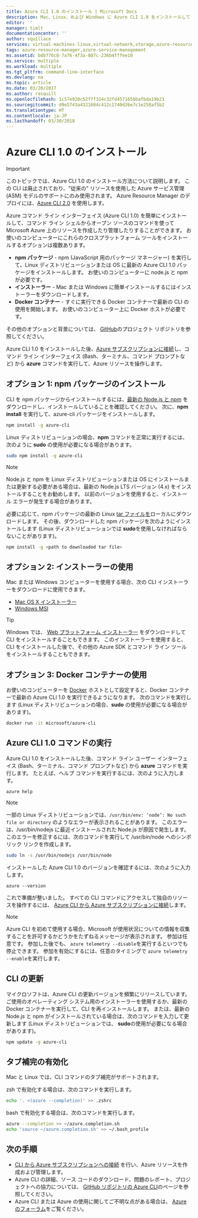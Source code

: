 ```yaml
---
title: Azure CLI 1.0 のインストール | Microsoft Docs
description: Mac、Linux、および Windows に Azure CLI 1.0 をインストールして Azure サービスの利用を開始する
editor: ''
manager: timlt
documentationcenter: ''
author: squillace
services: virtual-machines-linux,virtual-network,storage,azure-resource-manager
tags: azure-resource-manager,azure-service-management
ms.assetid: bdb776c8-7a76-4f3a-887c-236b4fffee10
ms.service: multiple
ms.workload: multiple
ms.tgt_pltfrm: command-line-interface
ms.devlang: na
ms.topic: article
ms.date: 03/20/2017
ms.author: rasquill
ms.openlocfilehash: 1c57e920c52f7f324c32fd457165bbafbda19b21
ms.sourcegitcommit: d9e5743a4321684c412c1740d26e7c1e258af5b2
ms.translationtype: HT
ms.contentlocale: ja-JP
ms.lasthandoff: 03/30/2018
---
```

# <a name="install-the-azure-cli-10"></a>Azure CLI 1.0 のインストール

> [!IMPORTANT]
> このトピックでは、Azure CLI 1.0 のインストール方法について説明します。 この CLI は廃止されており、"従来の" リソースを使用した Azure サービス管理 (ASM) モデルのサポートにのみ使用されます。
> Azure Resource Manager のデプロイには、[Azure CLI 2.0](/cli/azure) を使用します。

Azure コマンド ライン インターフェイス (Azure CLI 1.0) を簡単にインストールして、コマンド ライン シェルからオープン ソースのコマンドを使って Microsoft Azure 上のリソースを作成したり管理したりすることができます。 お使いのコンピューターにこれらのクロスプラットフォーム ツールをインストールするオプションは複数あります。

* **npm パッケージ** - npm (JavaScript 用のパッケージ マネージャー) を実行して、Linux ディストリビューションまたは OS に最新の Azure CLI 1.0 パッケージをインストールします。 お使いのコンピューターに node.js と npm が必要です。
* **インストーラー** - Mac または Windows に簡単インストールするにはインストーラーをダウンロードします。
* **Docker コンテナー** - すぐに実行できる Docker コンテナーで最新の CLI の使用を開始します。 お使いのコンピューター上に Docker ホストが必要です。

その他のオプションと背景については、 [GitHub](https://github.com/azure/azure-xplat-cli)のプロジェクト リポジトリを参照してください。

Azure CLI 1.0 をインストールした後、[Azure サブスクリプションに接続](/cli/azure/authenticate-azure-cli)し、コマンド ライン インターフェイス (Bash、ターミナル、コマンド プロンプトなど) から **azure** コマンドを実行して、Azure リソースを操作します。

## <a name="option-1-install-an-npm-package"></a>オプション 1: npm パッケージのインストール
CLI を npm パッケージからインストールするには、[最新の Node.js と npm](https://nodejs.org/en/download/package-manager/) をダウンロードし、インストールしていることを確認してください。 次に、**npm install** を実行して、azure-cli パッケージをインストールします。

```bash
npm install -g azure-cli
```

Linux ディストリビューションの場合、**npm** コマンドを正常に実行するには、次のように **sudo** の使用が必要になる場合があります。

```bash
sudo npm install -g azure-cli
```

> [!NOTE]
> Node.js と npm を Linux ディストリビューションまたは OS にインストールまたは更新する必要がある場合は、最新の Node.js LTS バージョン (4.x) をインストールすることをお勧めします。 以前のバージョンを使用すると、インストール エラーが発生する場合があります。

必要に応じて、npm パッケージの最新の Linux [tar ファイルを][linux-installer]ローカルにダウンロードします。 その後、ダウンロードした npm パッケージを次のようにインストールします (Linux ディストリビューションでは **sudo**を使用しなければならないことがあります)。

```bash
npm install -g <path to downloaded tar file>
```

## <a name="option-2-use-an-installer"></a>オプション 2: インストーラーの使用
Mac または Windows コンピューターを使用する場合、次の CLI インストーラーをダウンロードに使用できます。

* [Mac OS X インストーラー][mac-installer]
* [Windows MSI][windows-installer]

> [!TIP]
> Windows では、 [Web プラットフォーム インストーラー](https://go.microsoft.com/?linkid=9828653) をダウンロードして CLI をインストールすることもできます。 このインストーラーを使用すると、CLI をインストールした後で、その他の Azure SDK とコマンド ライン ツールをインストールすることもできます。

## <a name="option-3-use-a-docker-container"></a>オプション 3: Docker コンテナーの使用
お使いのコンピューターを [Docker](https://docs.docker.com/engine/understanding-docker/) ホストとして設定すると、Docker コンテナーで最新の Azure CLI 1.0 を実行できるようになります。 次のコマンドを実行します (Linux ディストリビューションの場合、**sudo** の使用が必要になる場合があります)。

```bash
docker run -it microsoft/azure-cli
```

## <a name="run-azure-cli-10-commands"></a>Azure CLI 1.0 コマンドの実行
Azure CLI 1.0 をインストールした後、コマンド ライン ユーザー インターフェイス (Bash、ターミナル、コマンド プロンプトなど) から **azure** コマンドを実行します。 たとえば、ヘルプ コマンドを実行するには、次のように入力します。

```azurecli
azure help
```

> [!NOTE]
> 一部の Linux ディストリビューションでは、`/usr/bin/env: ‘node’: No such file or directory` のようなエラーが表示されることがあります。 このエラーは、/usr/bin/nodejs に最近インストールされた Node.js が原因で発生します。 このエラーを修正するには、次のコマンドを実行して /usr/bin/node へのシンボリック リンクを作成します。

```bash
sudo ln -s /usr/bin/nodejs /usr/bin/node
```

インストールした Azure CLI 1.0 のバージョンを確認するには、次のように入力します。

```azurecli
azure --version
```

これで準備が整いました。 すべての CLI コマンドにアクセスして独自のリソースを操作するには、 [Azure CLI から Azure サブスクリプションに接続](/cli/azure/authenticate-azure-cli)します。

> [!NOTE]
> Azure CLI を初めて使用する場合、Microsoft が使用状況についての情報を収集することを許可するかどうかをたずねるメッセージが表示されます。 参加は任意です。 参加した後でも、 `azure telemetry --disable`を実行するといつでも停止できます。 参加を有効にするには、任意のタイミングで `azure telemetry --enable`を実行します。

## <a name="update-the-cli"></a>CLI の更新
マイクロソフトは、Azure CLI の更新バージョンを頻繁にリリースしています。 ご使用のオペレーティング システム用のインストーラーを使用するか、最新の Docker コンテナーを実行して、CLI を再インストールします。 または、最新の Node.js と npm がインストールされている場合は、次のコマンドを入力して更新します (Linux ディストリビューションでは、 **sudo**の使用が必要になる場合があります)。

```bash
npm update -g azure-cli
```

## <a name="enable-tab-completion"></a>タブ補完の有効化
Mac と Linux では、CLI コマンドのタブ補完がサポートされます。

zsh で有効化する場合は、次のコマンドを実行します。

```bash
echo '. <(azure --completion)' >> .zshrc
```

bash で有効化する場合は、次のコマンドを実行します。

```bash
azure --completion >> ~/azure.completion.sh
echo 'source ~/azure.completion.sh' >> ~/.bash_profile
```


## <a name="next-steps"></a>次の手順
* [CLI から Azure サブスクリプションへの接続](/cli/azure/authenticate-azure-cli) を行い、Azure リソースを作成および管理します。
* Azure CLI の詳細、ソース コードのダウンロード、問題のレポート、プロジェクトへの協力については、 [GitHub リポジトリの Azure CLI](https://github.com/azure/azure-xplat-cli)のページを参照してください。
* Azure CLI または Azure の使用に関してご不明な点がある場合は、 [Azure のフォーラム](https://social.msdn.microsoft.com/Forums/en-US/home?forum=azurescripting)をご覧ください。


[mac-installer]: http://aka.ms/mac-azure-cli
[windows-installer]: http://aka.ms/webpi-azure-cli
[linux-installer]: http://aka.ms/linux-azure-cli
[cliasm]: /cli/azure/get-started-with-az-cli2
[cliarm]: ./virtual-machines/azure-cli-arm-commands.md
